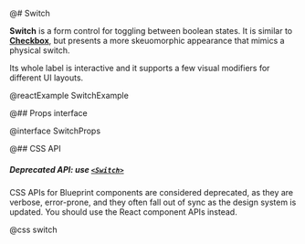 @# Switch

__Switch__ is a form control for toggling between boolean states. It is similar to
[__Checkbox__](#core/components/checkbox), but presents a more skeuomorphic appearance that mimics a physical switch.

Its whole label is interactive and it supports a few visual modifiers for different UI layouts.

@reactExample SwitchExample

@## Props interface

@interface SwitchProps

@## CSS API

<div class="@ns-callout @ns-intent-warning @ns-icon-warning-sign @ns-callout-has-body-content">
    <h5 class="@ns-heading">

Deprecated API: use [`<Switch>`](#core/components/switch)

</h5>

CSS APIs for Blueprint components are considered deprecated, as they are verbose, error-prone, and they
often fall out of sync as the design system is updated. You should use the React component APIs instead.

</div>

@css switch

